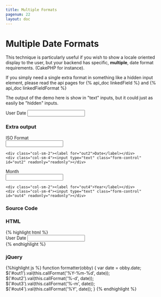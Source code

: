 ```yaml
---
title: Multiple Formats
pagenum: 22
layout: doc
---
```


# Multiple Date Formats

This technique is particularly useful if you wish to show a locale oriented 
display to the user, but your backend has specific, **multiple**, date format requirements. (CakePHP for instance).

If you simply need a single extra format in something like a hidden input
element, please read the api pages for {% api_doc linkedField %} and {% api_doc linkedFieldFormat %}

The output of the demo here is show in "text" inputs, but it could just as 
easily be "hidden" inputs.

<div class="form-group">
	<label for="date">User Date</label>
	<input type="text" class="form-control" id="date" data-role="datebox" data-options='{"mode":"calbox","useInline":false,"useFocus":true,"closeCallback":"formatter"}'>
</div>

<script type="text/javascript">
	function formatter(obby) {
		var date = obby.date;
		$('#out1').val(this.callFormat('%Y-%m-%d', date));
		$('#out2').val(this.callFormat('%-d', date));
		$('#out3').val(this.callFormat('%-m', date));
		$('#out4').val(this.callFormat('%Y', date));
	}
</script>

### Extra output

<div class="row">
	<div class="col-sm-2"><label for="out1">ISO Format</label></div>
	<div class="col-sm-4"><input class="form-control" type="text" id="out1" readonly="readonly"></div>

	<div class="col-sm-2"><label for="out2">Date</label></div>
	<div class="col-sm-4"><input type="text" class="form-control" id="out2" readonly="readonly"></div>
</div>

<div class="row">
	<div class="col-sm-2"><label for="out3">Month</label></div>
	<div class="col-sm-4"><input type="text" class="form-control" id="out3" readonly="readonly"></div>


	<div class="col-sm-2"><label for="out4">Year</label></div>
	<div class="col-sm-4"><input type="text" class="form-control" id="out4" readonly="readonly"></div>
</div>

### Source Code
<div class="panel panel-default">
<div class="panel-heading"><h3 class="panel-title">HTML</h3></div>
<div class="panel-body">
{% highlight html %}
<div class="form-group">
  <label for="date">User Date</label>
  <input type="text" id="date" data-role="datebox" data-options='{
    "mode":"calbox",
    "closeCallback":"formatter"
  }'>
</div>
{% endhighlight %}
</div></div>

<div class="panel panel-default">
<div class="panel-heading"><h3 class="panel-title">jQuery</h3></div>
<div class="panel-body">
{%highlight js %}
function formatter(obby) {
  var date = obby.date;
  $('#out1').val(this.callFormat('%Y-%m-%d', date));
  $('#out2').val(this.callFormat('%-d', date));
  $('#out3').val(this.callFormat('%-m', date));
  $('#out4').val(this.callFormat('%Y', date));
}
{% endhighlight %}
</div></div>

